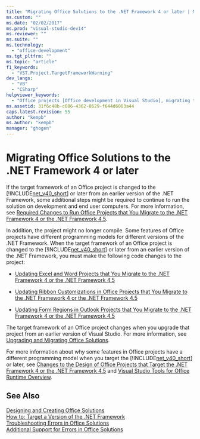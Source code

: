 ```yaml
---
title: "Migrating Office Solutions to the .NET Framework 4 or later | Microsoft Docs"
ms.custom: ""
ms.date: "02/02/2017"
ms.prod: "visual-studio-dev14"
ms.reviewer: ""
ms.suite: ""
ms.technology: 
  - "office-development"
ms.tgt_pltfrm: ""
ms.topic: "article"
f1_keywords: 
  - "VST.Project.TargetFrameworkWarning"
dev_langs: 
  - "VB"
  - "CSharp"
helpviewer_keywords: 
  - "Office projects [Office development in Visual Studio], migrating to .NET Framework 4"
ms.assetid: 31f6c48b-c086-4362-8629-f644d6083a44
caps.latest.revision: 55
author: "kempb"
ms.author: "kempb"
manager: "ghogen"
---
```

# Migrating Office Solutions to the .NET Framework 4 or later
  If the target framework of an Office project is changed to the [!INCLUDE[net_v40_short](../sharepoint/includes/net-v40-short-md.md)] or later from an earlier version of the .NET Framework, some additional steps might be required to continue to run the solution on development and end user computers. For more information, see [Required Changes to Run Office Projects that You Migrate to the .NET Framework 4 or the .NET Framework 4.5](../vsto/required-changes-to-run-office-projects-that-you-migrate-to-the-dotnet-framework-4-or-the-dotnet-framework-4-5.md).  
  
 In addition, the project might no longer compile. Some features of Office projects have different programming models for different versions of the .NET Framework. When the target framework of an Office project is changed to the [!INCLUDE[net_v40_short](../sharepoint/includes/net-v40-short-md.md)] or later from an earlier version of the .NET Framework, you must make the following code changes to the project:  
  
-   [Updating Excel and Word Projects that You Migrate to the .NET Framework 4 or the .NET Framework 4.5](../vsto/updating-excel-and-word-projects-that-you-migrate-to-the-dotnet-framework-4-or-the-dotnet-framework-4-5.md)  
  
-   [Updating Ribbon Customizations in Office Projects that You Migrate to the .NET Framework 4 or the .NET Framework 4.5](../vsto/updating-ribbon-customizations-in-office-projects-that-you-migrate-to-the-dotnet-framework-4-or-the-dotnet-framework-4-5.md)  
  
-   [Updating Form Regions in Outlook Projects that You Migrate to the .NET Framework 4 or the .NET Framework 4.5](../vsto/updating-form-regions-in-outlook-projects-that-you-migrate-to-the-dotnet-framework-4-or-the-dotnet-framework-4-5.md)  
  
 The target framework of an Office project changes when you upgrade that project from an earlier version of Visual Studio. For more information, see [Upgrading and Migrating Office Solutions](../vsto/upgrading-and-migrating-office-solutions.md).  
  
 For more information about why some features in Office projects have a different programming model when you target the [!INCLUDE[net_v40_short](../sharepoint/includes/net-v40-short-md.md)] or later, see [Changes to the Design of Office Projects that Target the .NET Framework 4 or the .NET Framework 4.5](../vsto/changes-to-the-design-of-office-projects-that-target-the-dotnet-framework-4-or-the-dotnet-framework-4-5.md) and [Visual Studio Tools for Office Runtime Overview](../vsto/visual-studio-tools-for-office-runtime-overview.md).  
  
## See Also  
 [Designing and Creating Office Solutions](../vsto/designing-and-creating-office-solutions.md)   
 [How to: Target a Version of the .NET Framework](../Topic/How%20to:%20Target%20a%20Version%20of%20the%20.NET%20Framework.md)   
 [Troubleshooting Errors in Office Solutions](../vsto/troubleshooting-errors-in-office-solutions.md)   
 [Additional Support for Errors in Office Solutions](../vsto/additional-support-for-errors-in-office-solutions.md)  
  
  